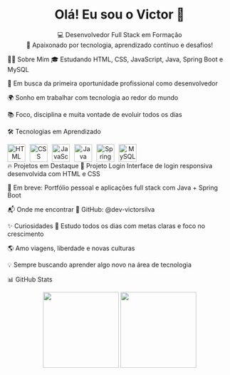 <h1 align="center">Olá! Eu sou o Victor 👋</h1> <p align="center"> 💻 Desenvolvedor Full Stack em Formação<br> 🚀 Apaixonado por tecnologia, aprendizado contínuo e desafios! </p>
👨‍💻 Sobre Mim
🎓 Estudando HTML, CSS, JavaScript, Java, Spring Boot e MySQL

💼 Em busca da primeira oportunidade profissional como desenvolvedor

🌍 Sonho em trabalhar com tecnologia ao redor do mundo

📚 Foco, disciplina e muita vontade de evoluir todos os dias

🛠️ Tecnologias em Aprendizado
<div align="center" style="display: flex; gap: 10px;"> <img height="40" src="https://cdn.jsdelivr.net/gh/devicons/devicon/icons/html5/html5-original.svg" alt="HTML" /> <img height="40" src="https://cdn.jsdelivr.net/gh/devicons/devicon/icons/css3/css3-original.svg" alt="CSS" /> <img height="40" src="https://cdn.jsdelivr.net/gh/devicons/devicon/icons/javascript/javascript-original.svg" alt="JavaScript" /> <img height="40" src="https://cdn.jsdelivr.net/gh/devicons/devicon/icons/java/java-original.svg" alt="Java" /> <img height="40" src="https://cdn.jsdelivr.net/gh/devicons/devicon/icons/spring/spring-original.svg" alt="Spring Boot" /> <img height="40" src="https://cdn.jsdelivr.net/gh/devicons/devicon/icons/mysql/mysql-original.svg" alt="MySQL" /> </div>
🔥 Projetos em Destaque
🔐 Projeto Login
Interface de login responsiva desenvolvida com HTML e CSS

🚧 Em breve: Portfólio pessoal e aplicações full stack com Java + Spring Boot

📬 Onde me encontrar
💼 GitHub: @dev-victorsilva

✨ Curiosidades
🧠 Estudo todos os dias com metas claras e foco no crescimento

🌎 Amo viagens, liberdade e novas culturas

💡 Sempre buscando aprender algo novo na área de tecnologia

📊 GitHub Stats
<div align="center"> <img height="170" src="https://github-readme-stats.vercel.app/api?username=dev-victorsilva&show_icons=true&theme=radical" /> <img height="170" src="https://github-readme-stats.vercel.app/api/top-langs/?username=dev-victorsilva&layout=compact&theme=radical" /> </div>
